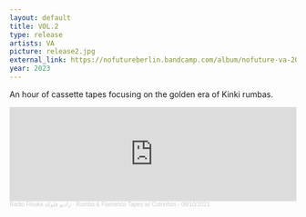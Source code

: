 ```yaml
---
layout: default 
title: VOL.2
type: release
artists: VA
picture: release2.jpg
external_link: https://nofutureberlin.bandcamp.com/album/nofuture-va-2023-vol-2
year: 2023
---
```


An hour of cassette tapes focusing on the golden era of Kinki rumbas.


<iframe width="100%" height="166" scrolling="no" frameborder="no" allow="autoplay" src="https://w.soundcloud.com/player/?url=https%3A//api.soundcloud.com/tracks/1155846634&color=%239e978f&auto_play=false&hide_related=false&show_comments=true&show_user=true&show_reposts=false&show_teaser=true"></iframe><div style="font-size: 10px; color: #cccccc;line-break: anywhere;word-break: normal;overflow: hidden;white-space: nowrap;text-overflow: ellipsis; font-family: Interstate,Lucida Grande,Lucida Sans Unicode,Lucida Sans,Garuda,Verdana,Tahoma,sans-serif;font-weight: 100;"><a href="https://soundcloud.com/radioflouka" title="Radio Flouka راديو فلوكة" target="_blank" style="color: #cccccc; text-decoration: none;">Radio Flouka راديو فلوكة</a> · <a href="https://soundcloud.com/radioflouka/rumba-flamenco-tapes-w-cutrinhos-08102021" title="Rumba &amp; Flamenco Tapes w/ Cutrinhos - 08/10/2021" target="_blank" style="color: #cccccc; text-decoration: none;">Rumba &amp; Flamenco Tapes w/ Cutrinhos - 08/10/2021</a></div>